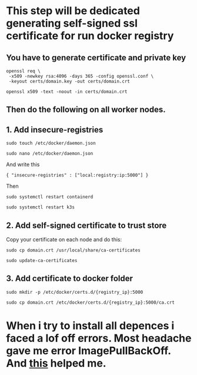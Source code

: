 # This step will be dedicated generating self-signed ssl certificate for run docker registry

## You have to generate certificate and private key

```
openssl req \
 -x509 -newkey rsa:4096 -days 365 -config openssl.conf \
 -keyout certs/domain.key -out certs/domain.crt
```

```
openssl x509 -text -noout -in certs/domain.crt
```

## Then do the following on all worker nodes.

## 1. Add insecure-registries

```
sudo touch /etc/docker/daemon.json
```

```
sudo nano /etc/docker/daemon.json
```

And write this

```
{ "insecure-registries" : ["local:registry:ip:5000"] }
```

Then

```
sudo systemctl restart containerd
```

```
sudo systemctl restart k3s
```

## 2. Add self-signed certificate to trust store

Copy your certificate on each node and do this:

```
sudo cp domain.crt /usr/local/share/ca-certificates
```

```
sudo update-ca-certificates
```

## 3. Add certificate to docker folder

```
sudo mkdir -p /etc/docker/certs.d/{registry_ip}:5000
```

```
sudo cp domain.crt /etc/docker/certs.d/{registry_ip}:5000/ca.crt
```


# When i try to install all depences i faced a lof off errors. Most headache gave me error ImagePullBackOff. And [this](https://stackoverflow.com/questions/74727327/insecure-docker-registry-and-self-signed-certificates) helped me.